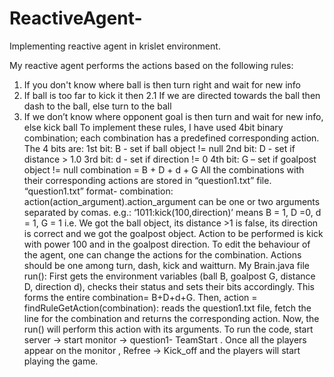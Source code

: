# ReactiveAgent-
Implementing reactive agent in krislet environment.

My reactive agent performs the actions based on the following rules:
1. If you don't know where ball is then turn right and wait for new info
2. If ball is too far to kick it then
2.1 If we are directed towards the ball then dash to the ball, else turn to the ball
3. If we don’t know where opponent goal is then turn and wait for new info, else kick ball
To implement these rules, I have used 4bit binary combination; each combination has a predefined corresponding action. The 4 bits are: 
1st bit: B - set if ball object != null
2nd bit: D - set if distance > 1.0
3rd bit: d - set if direction != 0
4th bit: G – set if goalpost object != null
combination = B + D + d + G
All the combinations with their corresponding actions are stored in “question1.txt” file.
“question1.txt” format-  combination: action(action_argument).action_argument can be one or two arguments separated by comas.
e.g.: ‘1011:kick(100,direction)’ means B = 1, D =0, d = 1, G = 1 i.e. We got the ball object, its distance >1 is false, its direction is correct and we got the goalpost object. Action to be performed is kick with power 100 and in the goalpost direction.
To edit the behaviour of the agent, one can change the actions for the combination. Actions should be one among turn, dash, kick and waitturn.
My Brain.java file run(): First gets the environment variables (ball B, goalpost G, distance D, direction d), checks their status and sets their bits accordingly. This forms the entire combination= B+D+d+G. Then,
action = findRuleGetAction(combination): reads the question1.txt file, fetch the line for the combination and returns the corresponding action. Now, the run() will perform this action with its arguments.
To run the code, start server -> start monitor -> question1- TeamStart . Once all the players appear on the monitor , Refree -> Kick_off and the players will start playing the game.
